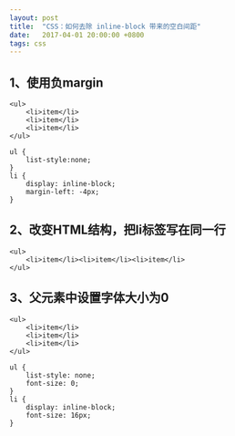```yaml
---
layout: post
title:  "CSS：如何去除 inline-block 带来的空白间距"
date:   2017-04-01 20:00:00 +0800
tags: css
---
```

## 1、使用负margin

```
<ul>
    <li>item</li>
    <li>item</li>
    <li>item</li>
</ul>
```

```
ul {
    list-style:none;
}
li {
    display: inline-block;
    margin-left: -4px;
}
```

## 2、改变HTML结构，把li标签写在同一行

```
<ul>
    <li>item</li><li>item</li><li>item</li>
</ul>
```

## 3、父元素中设置字体大小为0

```
<ul>
    <li>item</li>
    <li>item</li>
    <li>item</li>
</ul>
```

```
ul {
    list-style: none;
    font-size: 0;
}
li {
    display: inline-block;
    font-size: 16px;
}
```



